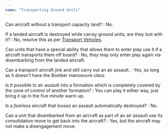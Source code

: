 ```yaml
---
name: "Transporting Ground Units"
---
```

Can aircraft without a transport capacity land?
: No.

If a landed aircraft is destroyed while carray ground units, are they lost with it?
: No, resolve this as per [Transport Vehicles](#transport-vehicles).

Can units that have a special ability that allows them to enter play use it if a aircraft transports them off board?
: No, they may only enter play again via disembarking from the landed aircraft.

Can a transport aircraft jink and still carry out an air assault.
: Yes, so long as it doesn't have the Bomber manoeuvre class.

Is it possible to air assault into a formation which is completely covered by the zone of control of another formation?
: You can play it either way, just bring it up in the five minute warm up.

Is a _fearless_ aircraft that looses an assault automatically destroyed?
: No.

Can a unit that disembarked from an aircraft as part of an air assault use its consolidation move to get back into the aircraft?
: Yes, but the aircraft may not make a disengagement move.